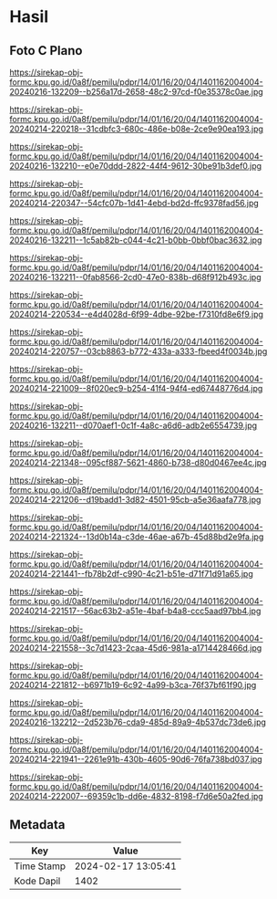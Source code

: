 # Hasil

## Foto C Plano

https://sirekap-obj-formc.kpu.go.id/0a8f/pemilu/pdpr/14/01/16/20/04/1401162004004-20240216-132209--b256a17d-2658-48c2-97cd-f0e35378c0ae.jpg

https://sirekap-obj-formc.kpu.go.id/0a8f/pemilu/pdpr/14/01/16/20/04/1401162004004-20240214-220218--31cdbfc3-680c-486e-b08e-2ce9e90ea193.jpg

https://sirekap-obj-formc.kpu.go.id/0a8f/pemilu/pdpr/14/01/16/20/04/1401162004004-20240216-132210--e0e70ddd-2822-44f4-9612-30be91b3def0.jpg

https://sirekap-obj-formc.kpu.go.id/0a8f/pemilu/pdpr/14/01/16/20/04/1401162004004-20240214-220347--54cfc07b-1d41-4ebd-bd2d-ffc9378fad56.jpg

https://sirekap-obj-formc.kpu.go.id/0a8f/pemilu/pdpr/14/01/16/20/04/1401162004004-20240216-132211--1c5ab82b-c044-4c21-b0bb-0bbf0bac3632.jpg

https://sirekap-obj-formc.kpu.go.id/0a8f/pemilu/pdpr/14/01/16/20/04/1401162004004-20240216-132211--0fab8566-2cd0-47e0-838b-d68f912b493c.jpg

https://sirekap-obj-formc.kpu.go.id/0a8f/pemilu/pdpr/14/01/16/20/04/1401162004004-20240214-220534--e4d4028d-6f99-4dbe-92be-f7310fd8e6f9.jpg

https://sirekap-obj-formc.kpu.go.id/0a8f/pemilu/pdpr/14/01/16/20/04/1401162004004-20240214-220757--03cb8863-b772-433a-a333-fbeed4f0034b.jpg

https://sirekap-obj-formc.kpu.go.id/0a8f/pemilu/pdpr/14/01/16/20/04/1401162004004-20240214-221009--8f020ec9-b254-41f4-94f4-ed67448776d4.jpg

https://sirekap-obj-formc.kpu.go.id/0a8f/pemilu/pdpr/14/01/16/20/04/1401162004004-20240216-132211--d070aef1-0c1f-4a8c-a6d6-adb2e6554739.jpg

https://sirekap-obj-formc.kpu.go.id/0a8f/pemilu/pdpr/14/01/16/20/04/1401162004004-20240214-221348--095cf887-5621-4860-b738-d80d0467ee4c.jpg

https://sirekap-obj-formc.kpu.go.id/0a8f/pemilu/pdpr/14/01/16/20/04/1401162004004-20240214-221206--d19badd1-3d82-4501-95cb-a5e36aafa778.jpg

https://sirekap-obj-formc.kpu.go.id/0a8f/pemilu/pdpr/14/01/16/20/04/1401162004004-20240214-221324--13d0b14a-c3de-46ae-a67b-45d88bd2e9fa.jpg

https://sirekap-obj-formc.kpu.go.id/0a8f/pemilu/pdpr/14/01/16/20/04/1401162004004-20240214-221441--fb78b2df-c990-4c21-b51e-d71f71d91a65.jpg

https://sirekap-obj-formc.kpu.go.id/0a8f/pemilu/pdpr/14/01/16/20/04/1401162004004-20240214-221517--56ac63b2-a51e-4baf-b4a8-ccc5aad97bb4.jpg

https://sirekap-obj-formc.kpu.go.id/0a8f/pemilu/pdpr/14/01/16/20/04/1401162004004-20240214-221558--3c7d1423-2caa-45d6-981a-a1714428466d.jpg

https://sirekap-obj-formc.kpu.go.id/0a8f/pemilu/pdpr/14/01/16/20/04/1401162004004-20240214-221812--b6971b19-6c92-4a99-b3ca-76f37bf61f90.jpg

https://sirekap-obj-formc.kpu.go.id/0a8f/pemilu/pdpr/14/01/16/20/04/1401162004004-20240216-132212--2d523b76-cda9-485d-89a9-4b537dc73de6.jpg

https://sirekap-obj-formc.kpu.go.id/0a8f/pemilu/pdpr/14/01/16/20/04/1401162004004-20240214-221941--2261e91b-430b-4605-90d6-76fa738bd037.jpg

https://sirekap-obj-formc.kpu.go.id/0a8f/pemilu/pdpr/14/01/16/20/04/1401162004004-20240214-222007--69359c1b-dd6e-4832-8198-f7d6e50a2fed.jpg


## Metadata

| Key        | Value               |
| ---------- | ------------------- |
| Time Stamp | 2024-02-17 13:05:41 |
| Kode Dapil | 1402                |



